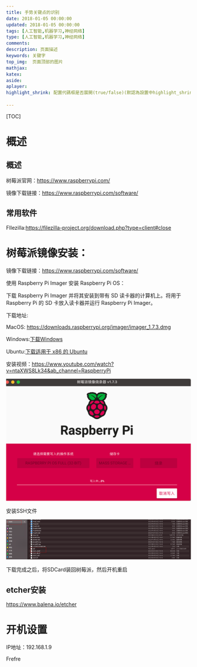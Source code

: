 ```yaml
---
title: 手势关键点的识别
date: 2018-01-05 00:00:00
updated: 2018-01-05 00:00:00
tags: [人工智能,机器学习,神经网络]
type: [人工智能,机器学习,神经网络]
comments:
description: 页面描述
keywords: 关键字
top_img:  页面顶部的图片
mathjax:
katex:
aside:
aplayer:
highlight_shrink: 配置代碼框是否展開(true/false)(默認為設置中highlight_shrink的配置)

---
```


[TOC]



# 概述







## 概述

树莓派官网：https://www.raspberrypi.com/

镜像下载链接：https://www.raspberrypi.com/software/







## 常用软件

FIlezilla:https://filezilla-project.org/download.php?type=client#close





# 树莓派镜像安装：



镜像下载链接：https://www.raspberrypi.com/software/

使用 Raspberry Pi Imager 安装 Raspberry Pi OS：

下载 Raspberry Pi Imager 并将其安装到带有 SD 读卡器的计算机上。将用于 Raspberry Pi 的 SD 卡放入读卡器并运行 Raspberry Pi Imager。

下载地址:

MacOS: https://downloads.raspberrypi.org/imager/imager_1.7.3.dmg

Windows:[下载Windows](https://downloads.raspberrypi.org/imager/imager_latest.exe)

Ubuntu:[下载适用于 x86 的 Ubuntu](https://downloads.raspberrypi.org/imager/imager_latest_amd64.deb)



安装视频：https://www.youtube.com/watch?v=ntaXWS8Lk34&ab_channel=RaspberryPi

<img src="images/01.%E6%A0%91%E8%8E%93%E6%B4%BE%E5%9F%BA%E7%A1%80%E5%85%A5%E9%97%A8%E5%AD%A6%E4%B9%A0/image-20230101222339043.png" alt="image-20230101222339043" style="zoom:50%;" />



安装SSH文件

![image-20230101230807572](images/01.%E6%A0%91%E8%8E%93%E6%B4%BE%E5%9F%BA%E7%A1%80%E5%85%A5%E9%97%A8%E5%AD%A6%E4%B9%A0/image-20230101230807572.png)





下载完成之后，将SDCard装回树莓派，然后开机重启



## etcher安装



https://www.balena.io/etcher





# 开机设置

IP地址：192.168.1.9





Frefre











